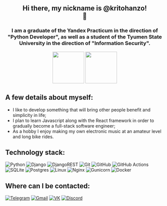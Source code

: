 <h2 align="center">Hi there, my nickname is @kritohanzo!<br>👋</h2>
<h3 align="center">I am a graduate of the Yandex Practicum in the direction of "Python Developer", as well as a student of the Tyumen State University in the direction of "Information Security".</h3>
<p align="center">
  <img src="https://avatars.mds.yandex.net/get-lpc/1370085/caa51225-df11-4d0a-be8f-7d1dfad20e4e/orig" width="100">
  <img src="https://i.imgur.com/JVoHVvC.png" width="100">
</p>

<h2>A few details about myself:</h2>
<ul>
  <li>
    I like to develop something that will bring other people benefit and simplicity in life;
  </li>
  <li>
    I plan to learn Javascript along with the React framework in order to gradually become a full-stack software engineer;
  </li>
  <li>
    As a hobby I enjoy making my own electronic music at an amateur level and long bike rides.
  </li>
</ul>
<h2>Technology stack:</h2>
  
![Python](https://img.shields.io/badge/python-3670A0?style=for-the-badge&logo=python&logoColor=ffdd54&labelColor=black)
![Django](https://img.shields.io/badge/django-%23092E20.svg?style=for-the-badge&logo=django&logoColor=white&labelColor=black)
![DjangoREST](https://img.shields.io/badge/DJANGO%20REST-ff1709?style=for-the-badge&logo=django&logoColor=white&color=ff1709&labelColor=black)
![Git](https://img.shields.io/badge/git-%23F05033.svg?style=for-the-badge&logo=git&logoColor=white&labelColor=black)
![GitHub](https://img.shields.io/badge/github-%23121011.svg?style=for-the-badge&logo=github&logoColor=white&labelColor=black)
![GitHub Actions](https://img.shields.io/badge/github%20actions-%232671E5.svg?style=for-the-badge&logo=githubactions&logoColor=white&labelColor=black)
![SQLite](https://img.shields.io/badge/sqlite-%2307405e.svg?style=for-the-badge&logo=sqlite&logoColor=white&labelColor=black)
![Postgres](https://img.shields.io/badge/postgres-%23316192.svg?style=for-the-badge&logo=postgresql&logoColor=white&labelColor=black)
![Linux](https://img.shields.io/badge/Linux-FCC624?style=for-the-badge&logo=linux&logoColor=white&labelColor=black)
![Nginx](https://img.shields.io/badge/nginx-%23009639.svg?style=for-the-badge&logo=nginx&logoColor=white&labelColor=black)
![Gunicorn](https://img.shields.io/badge/gunicorn-%298729.svg?style=for-the-badge&logo=gunicorn&logoColor=white&labelColor=black)
![Docker](https://img.shields.io/badge/docker-%230db7ed.svg?style=for-the-badge&logo=docker&logoColor=white&labelColor=black)


<h2>Where can I be contacted:</h2>

[![Telegram](https://img.shields.io/badge/Telegram-2CA5E0?style=for-the-badge&logo=telegram&logoColor=white&labelColor=black)](https://t.me/kritohanzo)
[![Gmail](https://img.shields.io/badge/Gmail-D14836?style=for-the-badge&logo=gmail&logoColor=white&labelColor=black)](https://mail.google.com/mail/u/0/#inbox?compose=GTvVlcSKhprwxPlwQCwGQmQVgqcthVDkVxsMkmHLqmlXVvTMDZGnbFqMHLMvRXzlRRlKRpmbPBbzk)
[![VK](https://img.shields.io/badge/VK-4C75A3.svg?style=for-the-badge&logo=vk&logoColor=white&labelColor=black)](https://vk.com/kritohanzo)
[![Discord](https://img.shields.io/badge/Discord-%235865F2.svg?style=for-the-badge&logo=discord&logoColor=white&labelColor=black)](https://discordapp.com/users/352148247495704578)


